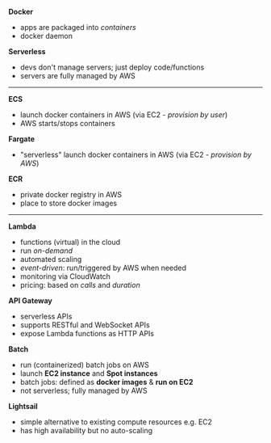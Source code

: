 **Docker**
- apps are packaged into *containers*
- docker daemon

**Serverless**
- devs don't manage servers; just deploy code/functions
- servers are fully managed by AWS

***

**ECS**
- launch docker containers in AWS (via EC2 - *provision by user*)
- AWS starts/stops containers

**Fargate**
- "serverless" launch docker containers in AWS (via EC2 - *provision by AWS*)

**ECR**
- private docker registry in AWS
- place to store docker images

***


**Lambda**
- functions (virtual) in the cloud
- run *on-demand*
- automated scaling
- *event-driven*: run/triggered by AWS when needed
- monitoring via CloudWatch
- pricing: based on *calls* and *duration*

**API Gateway**
- serverless APIs
- supports RESTful and WebSocket APIs
- expose Lambda functions as HTTP APIs

**Batch**
- run (containerized) batch jobs on AWS
- launch **EC2 instance** and **Spot instances**
- batch jobs: defined as **docker images** & **run on EC2**
- not serverless; fully managed by AWS

**Lightsail**
- simple alternative to existing compute resources e.g. EC2
- has high availability but no auto-scaling